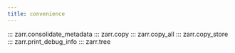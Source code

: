 ```yaml
---
title: convenience
---
```


::: zarr.consolidate_metadata
::: zarr.copy
::: zarr.copy_all
::: zarr.copy_store
::: zarr.print_debug_info
::: zarr.tree
